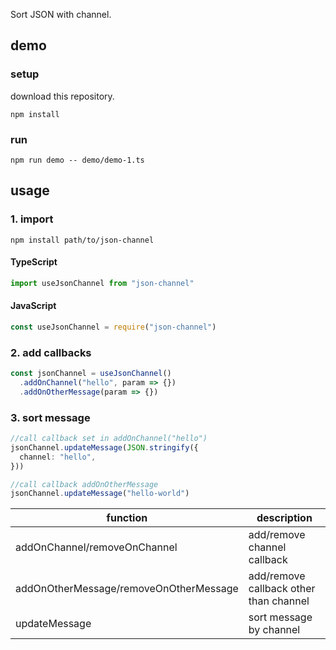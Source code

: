 Sort JSON with channel.

## demo

### setup
download this repository.
```
npm install
```

### run
```
npm run demo -- demo/demo-1.ts
```

## usage

### 1. import

```
npm install path/to/json-channel
```

#### TypeScript
```ts
import useJsonChannel from "json-channel"
```

#### JavaScript
```js
const useJsonChannel = require("json-channel")
```

### 2. add callbacks

```ts
const jsonChannel = useJsonChannel()
  .addOnChannel("hello", param => {})
  .addOnOtherMessage(param => {})
```

### 3. sort message

```ts
//call callback set in addOnChannel("hello")
jsonChannel.updateMessage(JSON.stringify({
  channel: "hello",
}))

//call callback addOnOtherMessage
jsonChannel.updateMessage("hello-world")
```

| function                               | description                            |
| -------------------------------------- | -------------------------------------- |
| addOnChannel/removeOnChannel           | add/remove channel callback            |
| addOnOtherMessage/removeOnOtherMessage | add/remove callback other than channel |
| updateMessage                          | sort message by channel                |

